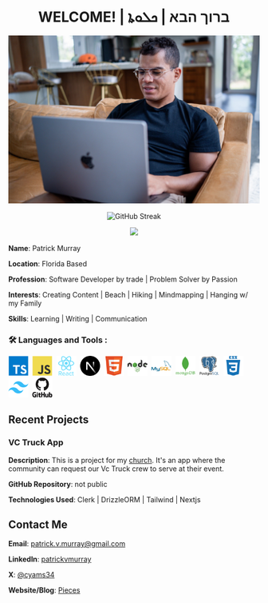 <div align="center">

# WELCOME! | ברוך הבא | ܟܠܘܬܐ

![me-on-the-couch](GithubPic1.jpg)

![GitHub Streak](https://github-readme-streak-stats.herokuapp.com/?user=patrickvm&theme=material-palenight&background=0D1117&ring=00D8FF&fire=DD2727&sideNums=00D8FF&sideLabels=00D8FF&dates=424752&border=939393&border_color=939393)

<!-- ![Top Languages](https://github-readme-stats.vercel.app/api/top-langs/?username=patrickvm) -->

![](https://komarev.com/ghpvc/?username=patrickvm&color=dc143c)

</div>

<div align="left">

**Name**: Patrick Murray

**Location**: Florida Based

**Profession**: Software Developer by trade | Problem Solver by Passion

**Interests**: Creating Content | Beach | Hiking | Mindmapping | Hanging w/ my Family

**Skills**: Learning | Writing | Communication

### :hammer_and_wrench: Languages and Tools :

<div>
  <img src="https://github.com/devicons/devicon/blob/master/icons/typescript/typescript-plain.svg" title="Typescript" alt="Typescript" width="40" height="40"/>&nbsp; 
  <img src="https://github.com/devicons/devicon/blob/master/icons/javascript/javascript-original.svg" title="JavaScript" alt="JavaScript" width="40" height="40"/>&nbsp; 
  <img src="https://github.com/devicons/devicon/blob/master/icons/react/react-original-wordmark.svg" title="React" alt="React" width="40" height="40"/>&nbsp;
  <img src="https://github.com/devicons/devicon/blob/master/icons/nextjs/nextjs-original.svg" title="Next" alt="Next" width="40" height="40"/>&nbsp;
  <img src="https://github.com/devicons/devicon/blob/master/icons/html5/html5-original.svg" title="HTML5" alt="HTML" width="40" height="40"/>&nbsp;
  <img src="https://github.com/devicons/devicon/blob/master/icons/nodejs/nodejs-original-wordmark.svg" title="NodeJS" alt="NodeJS" width="40" height="40"/>&nbsp;
  <img src="https://github.com/devicons/devicon/blob/master/icons/mysql/mysql-original-wordmark.svg" title="MySQL"  alt="MySQL" width="40" height="40"/>&nbsp;
  <img src="https://github.com/devicons/devicon/blob/master/icons/mongodb/mongodb-plain-wordmark.svg" title="MongoDB"  alt="MongoDB" width="40" height="40"/>&nbsp;
  <img src="https://github.com/devicons/devicon/blob/master/icons/postgresql/postgresql-original-wordmark.svg" title="PostgreSQL"  alt="PostgreSQL" width="40" height="40"/>&nbsp;
  <img src="https://github.com/devicons/devicon/blob/master/icons/css3/css3-plain-wordmark.svg"  title="CSS3" alt="CSS" width="40" height="40"/>&nbsp;
  <img src="https://github.com/devicons/devicon/blob/master/icons/tailwindcss/tailwindcss-original.svg"  title="TailwindCSS" alt="TailwindCSS" width="40" height="40"/>&nbsp;
  <img src="https://github.com/devicons/devicon/blob/master/icons/github/github-original-wordmark.svg" title="Github" **alt="Github" width="40" height="40"/>
</div>

## Recent Projects

### VC Truck App

**Description**: This is a project for my [church](https://www.thevoyage.church/). It's an app where the community can request our Vc Truck crew to serve at their event.

**GitHub Repository**: not public

**Technologies Used**: Clerk | DrizzleORM | Tailwind | Nextjs

## Contact Me

**Email**: patrick.v.murray@gmail.com

**LinkedIn**: [patrickvmurray](https://www.linkedin.com/in/patrickvmurray/)

**X**: [@cyams34](https://twitter.com/Cyams34)

**Website/Blog**: [Pieces](https://medium.com/@patrick-v-murray)

</div>
